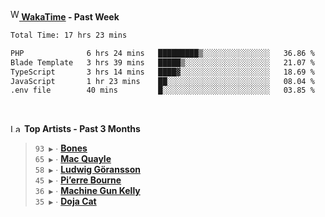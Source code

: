 <img src="https://github.com/dxnter/dxnter/assets/17434202/67b21fa4-d36d-46f9-9dec-f23d976b00ef" alt="WakaTime Logo" width="14" height="18"/><a href="https://wakatime.com/@dxnter" target="_blank"><strong> WakaTime</strong></a><strong> - Past Week</strong>

<!--START_SECTION:waka-->

```txt
Total Time: 17 hrs 23 mins

PHP              6 hrs 24 mins   █████████▒░░░░░░░░░░░░░░░   36.86 %
Blade Template   3 hrs 39 mins   █████▒░░░░░░░░░░░░░░░░░░░   21.07 %
TypeScript       3 hrs 14 mins   ████▓░░░░░░░░░░░░░░░░░░░░   18.69 %
JavaScript       1 hr 23 mins    ██░░░░░░░░░░░░░░░░░░░░░░░   08.04 %
.env file        40 mins         █░░░░░░░░░░░░░░░░░░░░░░░░   03.85 %
```

<!--END_SECTION:waka-->

<br/>

<!--START_LASTFM_ARTISTS:{"period": "3month", "rows": 6}-->
<a href="https://last.fm" target="_blank"><img src="https://user-images.githubusercontent.com/17434202/215290617-e793598d-d7c9-428f-9975-156db1ba89cc.svg" alt="Last.fm Logo" width="18" height="13"/></a> **Top Artists - Past 3 Months**

> `93 ▶️` ∙ **[Bones](https://www.last.fm/music/Bones)**<br/>
> `65 ▶️` ∙ **[Mac Quayle](https://www.last.fm/music/Mac+Quayle)**<br/>
> `58 ▶️` ∙ **[Ludwig Göransson](https://www.last.fm/music/Ludwig+G%C3%B6ransson)**<br/>
> `45 ▶️` ∙ **[Pi’erre Bourne](https://www.last.fm/music/Pi%E2%80%99erre+Bourne)**<br/>
> `36 ▶️` ∙ **[Machine Gun Kelly](https://www.last.fm/music/Machine+Gun+Kelly)**<br/>
> `35 ▶️` ∙ **[Doja Cat](https://www.last.fm/music/Doja+Cat)**<br/>
<!--END_LASTFM_ARTISTS-->
